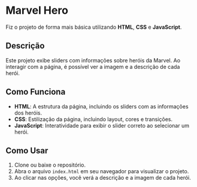 # Marvel Hero

Fiz o projeto de forma mais básica utilizando **HTML**, **CSS** e **JavaScript**.

## Descrição

Este projeto exibe sliders com informações sobre heróis da Marvel. Ao interagir com a página, é possível ver a imagem e a descrição de cada herói.

## Como Funciona

- **HTML**: A estrutura da página, incluindo os sliders com as informações dos heróis.
- **CSS**: Estilização da página, incluindo layout, cores e transições.
- **JavaScript**: Interatividade para exibir o slider correto ao selecionar um herói.

## Como Usar

1. Clone ou baixe o repositório.
2. Abra o arquivo `index.html` em seu navegador para visualizar o projeto.
3. Ao clicar nas opções, você verá a descrição e a imagem de cada herói.
